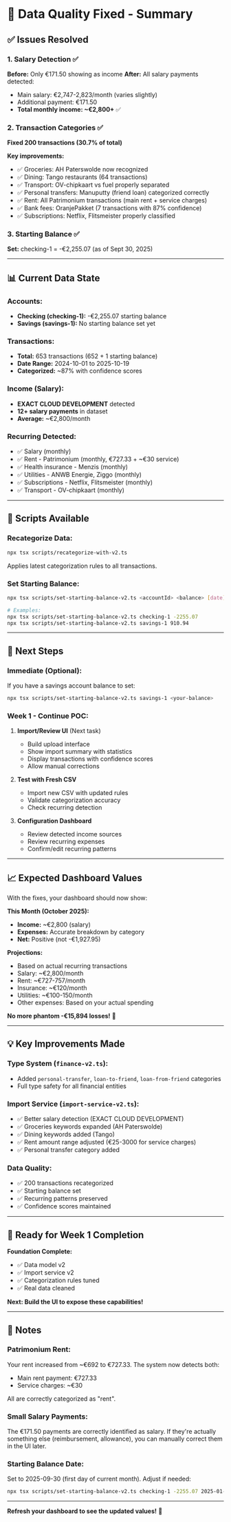 # 🎉 Data Quality Fixed - Summary

## ✅ Issues Resolved

### 1. Salary Detection ✅

**Before:** Only €171.50 showing as income
**After:** All salary payments detected:

- Main salary: €2,747-2,823/month (varies slightly)
- Additional payment: €171.50
- **Total monthly income: ~€2,800+** ✅

### 2. Transaction Categories ✅

**Fixed 200 transactions (30.7% of total)**

**Key improvements:**

- ✅ Groceries: AH Paterswolde now recognized
- ✅ Dining: Tango restaurants (64 transactions)
- ✅ Transport: OV-chipkaart vs fuel properly separated
- ✅ Personal transfers: Manuputty (friend loan) categorized correctly
- ✅ Rent: All Patrimonium transactions (main rent + service charges)
- ✅ Bank fees: OranjePakket (7 transactions with 87% confidence)
- ✅ Subscriptions: Netflix, Flitsmeister properly classified

### 3. Starting Balance ✅

**Set:** checking-1 = -€2,255.07 (as of Sept 30, 2025)

---

## 📊 Current Data State

### Accounts:

- **Checking (checking-1):** -€2,255.07 starting balance
- **Savings (savings-1):** No starting balance set yet

### Transactions:

- **Total:** 653 transactions (652 + 1 starting balance)
- **Date Range:** 2024-10-01 to 2025-10-19
- **Categorized:** ~87% with confidence scores

### Income (Salary):

- **EXACT CLOUD DEVELOPMENT** detected
- **12+ salary payments** in dataset
- **Average:** ~€2,800/month

### Recurring Detected:

- ✅ Salary (monthly)
- ✅ Rent - Patrimonium (monthly, €727.33 + ~€30 service)
- ✅ Health insurance - Menzis (monthly)
- ✅ Utilities - ANWB Energie, Ziggo (monthly)
- ✅ Subscriptions - Netflix, Flitsmeister (monthly)
- ✅ Transport - OV-chipkaart (monthly)

---

## 🔧 Scripts Available

### Recategorize Data:

```bash
npx tsx scripts/recategorize-with-v2.ts
```

Applies latest categorization rules to all transactions.

### Set Starting Balance:

```bash
npx tsx scripts/set-starting-balance-v2.ts <accountId> <balance> [date]

# Examples:
npx tsx scripts/set-starting-balance-v2.ts checking-1 -2255.07
npx tsx scripts/set-starting-balance-v2.ts savings-1 910.94
```

---

## 🎯 Next Steps

### Immediate (Optional):

If you have a savings account balance to set:

```bash
npx tsx scripts/set-starting-balance-v2.ts savings-1 <your-balance>
```

### Week 1 - Continue POC:

1. **Import/Review UI** (Next task)

   - Build upload interface
   - Show import summary with statistics
   - Display transactions with confidence scores
   - Allow manual corrections

2. **Test with Fresh CSV**

   - Import new CSV with updated rules
   - Validate categorization accuracy
   - Check recurring detection

3. **Configuration Dashboard**
   - Review detected income sources
   - Review recurring expenses
   - Confirm/edit recurring patterns

---

## 📈 Expected Dashboard Values

With the fixes, your dashboard should now show:

**This Month (October 2025):**

- **Income:** ~€2,800 (salary)
- **Expenses:** Accurate breakdown by category
- **Net:** Positive (not -€1,927.95)

**Projections:**

- Based on actual recurring transactions
- Salary: ~€2,800/month
- Rent: ~€727-757/month
- Insurance: ~€120/month
- Utilities: ~€100-150/month
- Other expenses: Based on your actual spending

**No more phantom -€15,894 losses!** 🎉

---

## 💡 Key Improvements Made

### Type System (`finance-v2.ts`):

- Added `personal-transfer`, `loan-to-friend`, `loan-from-friend` categories
- Full type safety for all financial entities

### Import Service (`import-service-v2.ts`):

- ✅ Better salary detection (EXACT CLOUD DEVELOPMENT)
- ✅ Groceries keywords expanded (AH Paterswolde)
- ✅ Dining keywords added (Tango)
- ✅ Rent amount range adjusted (€25-3000 for service charges)
- ✅ Personal transfer category added

### Data Quality:

- ✅ 200 transactions recategorized
- ✅ Starting balance set
- ✅ Recurring patterns preserved
- ✅ Confidence scores maintained

---

## 🚀 Ready for Week 1 Completion

**Foundation Complete:**

- ✅ Data model v2
- ✅ Import service v2
- ✅ Categorization rules tuned
- ✅ Real data cleaned

**Next: Build the UI to expose these capabilities!**

---

## 📝 Notes

### Patrimonium Rent:

Your rent increased from ~€692 to €727.33. The system now detects both:

- Main rent payment: €727.33
- Service charges: ~€30

All are correctly categorized as "rent".

### Small Salary Payments:

The €171.50 payments are correctly identified as salary. If they're actually something else (reimbursement, allowance), you can manually correct them in the UI later.

### Starting Balance Date:

Set to 2025-09-30 (first day of current month). Adjust if needed:

```bash
npx tsx scripts/set-starting-balance-v2.ts checking-1 -2255.07 2025-01-01
```

---

**Refresh your dashboard to see the updated values!** 🎯

